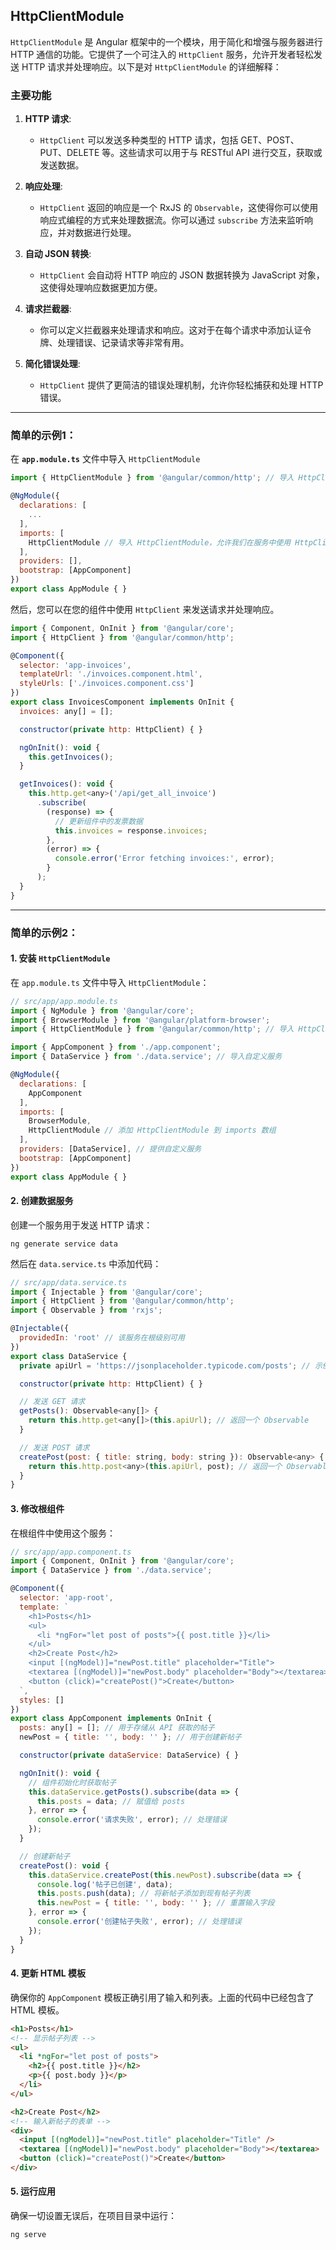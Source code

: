 ## HttpClientModule 

`HttpClientModule` 是 Angular 框架中的一个模块，用于简化和增强与服务器进行 HTTP 通信的功能。它提供了一个可注入的 `HttpClient` 服务，允许开发者轻松发送 HTTP 请求并处理响应。以下是对 `HttpClientModule` 的详细解释：

### 主要功能

1. **HTTP 请求**:

   - `HttpClient` 可以发送多种类型的 HTTP 请求，包括 GET、POST、PUT、DELETE 等。这些请求可以用于与 RESTful API 进行交互，获取或发送数据。

2. **响应处理**:

   - `HttpClient` 返回的响应是一个 RxJS 的 `Observable`，这使得你可以使用响应式编程的方式来处理数据流。你可以通过 `subscribe` 方法来监听响应，并对数据进行处理。

3. **自动 JSON 转换**:

   - `HttpClient` 会自动将 HTTP 响应的 JSON 数据转换为 JavaScript 对象，这使得处理响应数据更加方便。

4. **请求拦截器**:

   - 你可以定义拦截器来处理请求和响应。这对于在每个请求中添加认证令牌、处理错误、记录请求等非常有用。

5. **简化错误处理**:

   - `HttpClient` 提供了更简洁的错误处理机制，允许你轻松捕获和处理 HTTP 错误。

     

------

### 简单的示例1：

在 **`app.module.ts`** 文件中导入 `HttpClientModule`

```javascript
import { HttpClientModule } from '@angular/common/http'; // 导入 HttpClientModule，以便在应用中使用 HttpClient 服务

@NgModule({
  declarations: [
    ...
  ],
  imports: [
    HttpClientModule // 导入 HttpClientModule，允许我们在服务中使用 HttpClient 进行 HTTP 请求
  ],
  providers: [], 
  bootstrap: [AppComponent] 
})
export class AppModule { } 
```

然后，您可以在您的组件中使用 `HttpClient` 来发送请求并处理响应。

```javascript
import { Component, OnInit } from '@angular/core';
import { HttpClient } from '@angular/common/http';

@Component({
  selector: 'app-invoices',
  templateUrl: './invoices.component.html',
  styleUrls: ['./invoices.component.css']
})
export class InvoicesComponent implements OnInit {
  invoices: any[] = [];

  constructor(private http: HttpClient) { }

  ngOnInit(): void {
    this.getInvoices();
  }

  getInvoices(): void {
    this.http.get<any>('/api/get_all_invoice')
      .subscribe(
        (response) => {
          // 更新组件中的发票数据
          this.invoices = response.invoices;
        },
        (error) => {
          console.error('Error fetching invoices:', error);
        }
      );
  }
}
```

------

### 简单的示例2： 

#### 1. 安装 `HttpClientModule`

在 `app.module.ts` 文件中导入 `HttpClientModule`：

```js
// src/app/app.module.ts
import { NgModule } from '@angular/core';
import { BrowserModule } from '@angular/platform-browser';
import { HttpClientModule } from '@angular/common/http'; // 导入 HttpClientModule

import { AppComponent } from './app.component';
import { DataService } from './data.service'; // 导入自定义服务

@NgModule({
  declarations: [
    AppComponent
  ],
  imports: [
    BrowserModule,
    HttpClientModule // 添加 HttpClientModule 到 imports 数组
  ],
  providers: [DataService], // 提供自定义服务
  bootstrap: [AppComponent]
})
export class AppModule { }
```

#### 2. 创建数据服务

创建一个服务用于发送 HTTP 请求：

```
ng generate service data
```

然后在 `data.service.ts` 中添加代码：

```js
// src/app/data.service.ts
import { Injectable } from '@angular/core';
import { HttpClient } from '@angular/common/http';
import { Observable } from 'rxjs';

@Injectable({
  providedIn: 'root' // 该服务在根级别可用
})
export class DataService {
  private apiUrl = 'https://jsonplaceholder.typicode.com/posts'; // 示例 API

  constructor(private http: HttpClient) { }

  // 发送 GET 请求
  getPosts(): Observable<any[]> {
    return this.http.get<any[]>(this.apiUrl); // 返回一个 Observable
  }

  // 发送 POST 请求
  createPost(post: { title: string, body: string }): Observable<any> {
    return this.http.post<any>(this.apiUrl, post); // 返回一个 Observable
  }
}
```

#### 3. 修改根组件

在根组件中使用这个服务：

```js
// src/app/app.component.ts
import { Component, OnInit } from '@angular/core';
import { DataService } from './data.service';

@Component({
  selector: 'app-root',
  template: `
    <h1>Posts</h1>
    <ul>
      <li *ngFor="let post of posts">{{ post.title }}</li>
    </ul>
    <h2>Create Post</h2>
    <input [(ngModel)]="newPost.title" placeholder="Title">
    <textarea [(ngModel)]="newPost.body" placeholder="Body"></textarea>
    <button (click)="createPost()">Create</button>
  `,
  styles: []
})
export class AppComponent implements OnInit {
  posts: any[] = []; // 用于存储从 API 获取的帖子
  newPost = { title: '', body: '' }; // 用于创建新帖子

  constructor(private dataService: DataService) { }

  ngOnInit(): void {
    // 组件初始化时获取帖子
    this.dataService.getPosts().subscribe(data => {
      this.posts = data; // 赋值给 posts
    }, error => {
      console.error('请求失败', error); // 处理错误
    });
  }

  // 创建新帖子
  createPost(): void {
    this.dataService.createPost(this.newPost).subscribe(data => {
      console.log('帖子已创建', data);
      this.posts.push(data); // 将新帖子添加到现有帖子列表
      this.newPost = { title: '', body: '' }; // 重置输入字段
    }, error => {
      console.error('创建帖子失败', error); // 处理错误
    });
  }
}
```

#### 4. 更新 HTML 模板

确保你的 `AppComponent` 模板正确引用了输入和列表。上面的代码中已经包含了 HTML 模板。

```html
<h1>Posts</h1>
<!-- 显示帖子列表 -->
<ul>
  <li *ngFor="let post of posts">
    <h2>{{ post.title }}</h2>
    <p>{{ post.body }}</p>
  </li>
</ul>

<h2>Create Post</h2>
<!-- 输入新帖子的表单 -->
<div>
  <input [(ngModel)]="newPost.title" placeholder="Title" />
  <textarea [(ngModel)]="newPost.body" placeholder="Body"></textarea>
  <button (click)="createPost()">Create</button>
</div>
```

#### 5. 运行应用

确保一切设置无误后，在项目目录中运行：

```
ng serve
```

